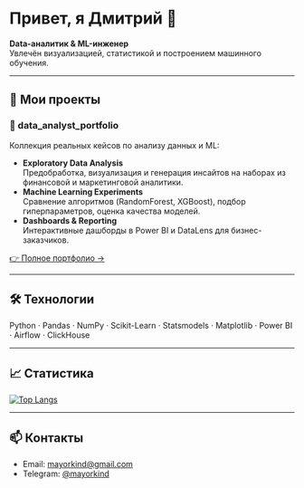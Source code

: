 # Привет, я Дмитрий 👋

**Data-аналитик & ML-инженер**  
Увлечён визуализацией, статистикой и построением машинного обучения.  

---

## 🔭 Мои проекты

### 📂 data_analyst_portfolio  
Коллекция реальных кейсов по анализу данных и ML:
- **Exploratory Data Analysis**  
  Предобработка, визуализация и генерация инсайтов на наборах из финансовой и маркетинговой аналитики.
- **Machine Learning Experiments**  
  Сравнение алгоритмов (RandomForest, XGBoost), подбор гиперпараметров, оценка качества моделей.
- **Dashboards & Reporting**  
  Интерактивные дашборды в Power BI и DataLens для бизнес-заказчиков.

[👉 Полное портфолио →](https://github.com/Dimayo/data_analyst_portfolio)

---

## 🛠 Технологии

Python · Pandas · NumPy · Scikit-Learn · Statsmodels · Matplotlib · Power BI · Airflow · ClickHouse

---

## 📈 Статистика

[![Top Langs](https://github-readme-stats.vercel.app/api/top-langs/?username=Dimayo&layout=compact)](https://github.com/Dimayo)

---

## 📫 Контакты

- Email: [mayorkind@gmail.com](mailto:mayorkind@gmail.com)  
- Telegram: [@mayorkind](https://t.me/mayorkind)  

